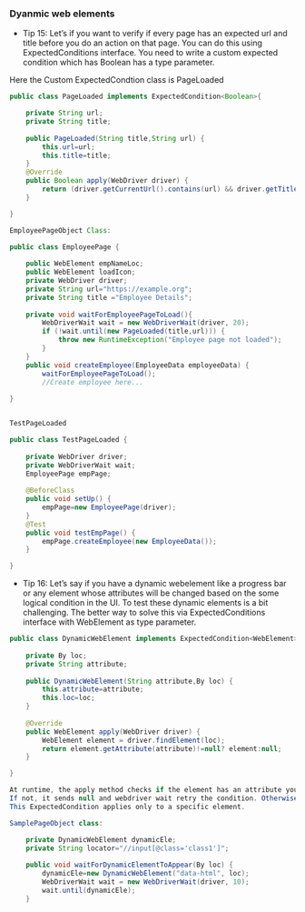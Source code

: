 ### Dyanmic web elements

- Tip 15:  Let’s if you want to verify if every page has an expected url and title before you do an action on that page. You can do this using ExpectedConditions<Boolean> interface. You need to write a custom expected condition which has Boolean has a type parameter.

Here the Custom ExpectedCondtion class is PageLoaded

```java
public class PageLoaded implements ExpectedCondition<Boolean>{

	private String url;
	private String title;
	
	public PageLoaded(String title,String url) {
		this.url=url;
		this.title=title;
	}
	@Override
	public Boolean apply(WebDriver driver) {
		return (driver.getCurrentUrl().contains(url) && driver.getTitle().contains(title));
	}

}

EmployeePageObject Class:

public class EmployeePage {
	
	public WebElement empNameLoc;
	public WebElement loadIcon;
	private WebDriver driver;
	private String url="https://example.org";
	private String title ="Employee Details";
	
	private void waitForEmployeePageToLoad(){
		WebDriverWait wait = new WebDriverWait(driver, 20);
		if (!wait.until(new PageLoaded(title,url))) {
			throw new RuntimeException("Employee page not loaded");
		}
	}
	public void createEmployee(EmployeeData employeeData) {
		waitForEmployeePageToLoad();
		//Create employee here...
	
}


TestPageLoaded	

public class TestPageLoaded {
	
	private WebDriver driver;
	private WebDriverWait wait;
	EmployeePage empPage;
	
	@BeforeClass
	public void setUp() {
		empPage=new EmployeePage(driver);		
	}
	@Test
	public void testEmpPage() {
		empPage.createEmployee(new EmployeeData());
	}

}
```
- Tip 16:  Let’s say if you have a dynamic webelement like a progress bar or any element whose attributes will be changed based on the some logical condition in the UI.
To test these dynamic elements is a bit challenging.  The better way to solve this via ExpectedConditions interface with WebElement as type parameter.

```java
public class DynamicWebElement implements ExpectedCondition<WebElement> {
	
	private By loc;
	private String attribute;
	
	public DynamicWebElement(String attribute,By loc) {
		this.attribute=attribute;
		this.loc=loc;
	}
	
	@Override
	public WebElement apply(WebDriver driver) {
		WebElement element = driver.findElement(loc);
		return element.getAttribute(attribute)!=null? element:null;
	}

}

At runtime, the apply method checks if the element has an attribute you’re searching for.
If not, it sends null and webdriver wait retry the condition. Otherwise, it returns the element.
This ExpectedCondition applies only to a specific element.

SamplePageObject class:

	private DynamicWebElement dynamicEle;
	private String locator="//input[@class='class1']";
	
	public void waitForDynamicElementToAppear(By loc) {
		dynamicEle=new DynamicWebElement("data-html", loc);
		WebDriverWait wait = new WebDriverWait(driver, 10);
		wait.until(dynamicEle);
	}


